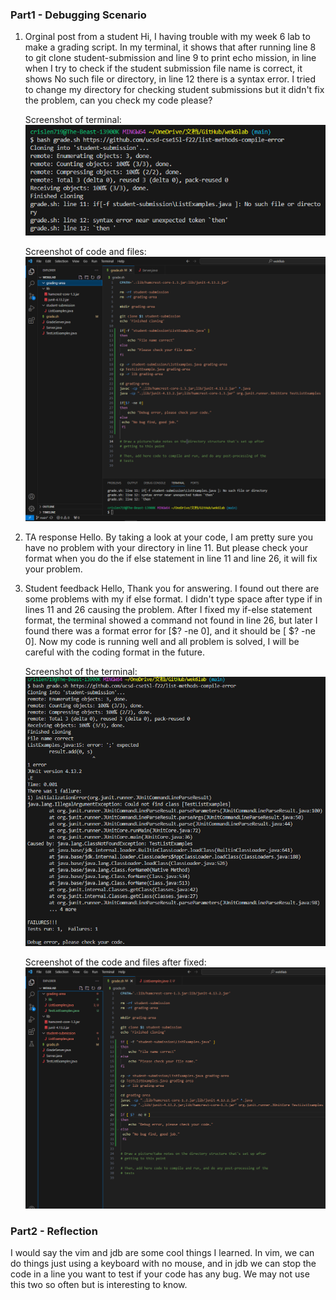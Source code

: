 ### Part1 - Debugging Scenario
1) Orginal post from a student
   Hi, I having trouble with my week 6 lab to make a grading script. In my terminal, it shows that after running line 8 to git clone
   student-submission and line 9 to print echo mission, in line when I try to check if the student submission file name is correct, it shows No such file
   or directory, in line 12 there is a syntax error. I tried to change my directory for checking student submissions but it didn't fix the problem,
   can you check my code please? <br />
   
   Screenshot of terminal:<br />
   <img src="1.png" alt="drawing" width="600"/> <br />

    Screenshot of code and files: <br />
    <img src="2.png" alt="drawing" width="800"/> <br />
    
2) TA response
       Hello. By taking a look at your code, I am pretty sure you have no problem with your directory in line 11. But please check your format when you do the if else statement in line 11 and line 26, it will fix your problem.
3) Student feedback
   Hello, Thank you for answering. I found out there are some problems with my if else format. I didn't type space after type if in lines 11 and 26 causing the problem. After I fixed my if-else statement format, the terminal showed a command not found in line 26, but later I found there was a format error for [$? -ne 0], and it should be [ $? -ne 0]. Now my code is running well and all problem is solved, I will be careful with the coding format in the future. <br />

   Screenshot of the terminal: <br />
   <img src="3.png" alt="drawing" width="600"/> <br />

   Screenshot of the code and files after fixed: <br />
   <img src="4.png" alt="drawing" width="800"/> <br />


### Part2 - Reflection
I would say the vim and jdb are some cool things I learned. In vim, we can do things just using a keyboard with no mouse, and in jdb we can stop the code in a line you want to test if your code has any bug. We may not use this two so often but is interesting to know.
